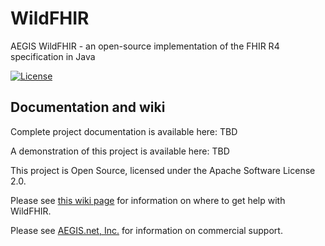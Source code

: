 WildFHIR
========

AEGIS WildFHIR - an open-source implementation of the FHIR R4 specification in Java

[![License][Badge-License]][Link-License]

## Documentation and wiki

Complete project documentation is available here: TBD

A demonstration of this project is available here: TBD

This project is Open Source, licensed under the Apache Software License 2.0.

Please see [this wiki page][Link-wiki] for information on where to get help with WildFHIR.

Please see [AEGIS.net, Inc.][Link-AEGIS] for information on commercial support.

[Link-wiki]: https://github.com/AEGISnetInc/WildFHIR/wiki/Getting-Help
[Link-AEGIS]: https://www.aegis.net
[Link-License]: https://www.apache.org/licenses/LICENSE-2.0

[Badge-License]: https://img.shields.io/badge/license-apache%202.0-60C060.svg

